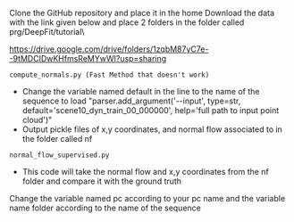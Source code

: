 Clone the GitHub repository and place it in the home 
Download the data with the link given below and place 2 folders in the folder called prg/DeepFit/tutorial\

https://drive.google.com/drive/folders/1zqbM87yC7e--9tMDCIDwKHfmsReMYwWI?usp=sharing


````
compute_normals.py (Fast Method that doesn't work)

````
* Change the variable named default in the line to the name of the sequence to load
"parser.add_argument('--input', type=str, default='scene10_dyn_train_00_000000', help='full path to input point cloud')"
* Output
    pickle files of x,y coordinates, and normal flow associated to in the folder called nf



````
normal_flow_supervised.py

````
* This code will take the normal flow and x,y coordinates from the nf 
 folder and compare it with the ground truth

 Change the variable named pc according to your pc name and the variable name folder according to the name of the sequence 
